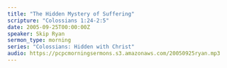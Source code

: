 ```yaml
---
title: "The Hidden Mystery of Suffering"
scripture: "Colossians 1:24-2:5"
date: 2005-09-25T00:00:00Z
speaker: Skip Ryan
sermon_type: morning
series: "Colossians: Hidden with Christ"
audio: https://pcpcmorningsermons.s3.amazonaws.com/20050925ryan.mp3 
---
```



